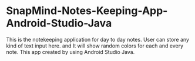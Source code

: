 # SnapMind-Notes-Keeping-App-Android-Studio-Java
This is the notekeeping application for day to day notes. User can store any kind of text input here. and It will show random colors for each and every note. This app created by using Android Studio Java.
